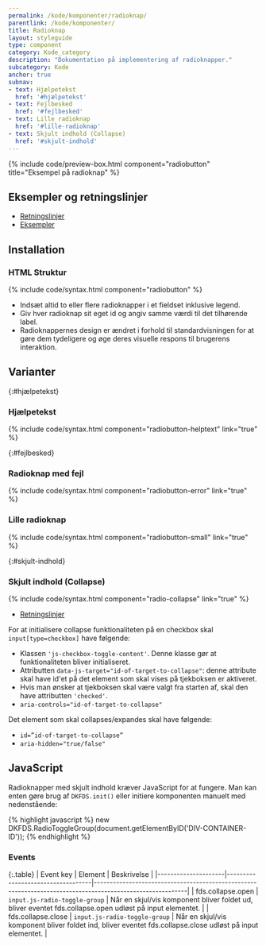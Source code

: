 ```yaml
---
permalink: /kode/komponenter/radioknap/
parentlink: /kode/komponenter/
title: Radioknap
layout: styleguide
type: component
category: Kode_category
description: "Dokumentation på implementering af radioknapper."
subcategory: Kode
anchor: true
subnav:
- text: Hjælpetekst
  href: '#hjælpetekst'
- text: Fejlbesked
  href: '#fejlbesked'
- text: Lille radioknap
  href: '#lille-radioknap'
- text: Skjult indhold (Collapse)
  href: '#skjult-indhold'
---
```


{% include code/preview-box.html component="radiobutton" title="Eksempel på radioknap" %}

## Eksempler og retningslinjer
<ul class="nobullet-list">
    <li><a href="/komponenter/radioknap/#retningslinjer">Retningslinjer</a></li>
    <li><a href="/komponenter/radioknap/">Eksempler</a></li>
</ul>

## Installation

### HTML Struktur

{% include code/syntax.html component="radiobutton" %}

- Indsæt altid to eller flere radioknapper i et fieldset inklusive legend.
- Giv hver radioknap sit eget id og angiv samme værdi til det tilhørende label.
- Radioknappernes design er ændret i forhold til standardvisningen for at gøre dem tydeligere og øge deres visuelle respons til brugerens interaktion.

## Varianter

{:#hjælpetekst}
### Hjælpetekst
{% include code/syntax.html component="radiobutton-helptext" link="true" %}

{:#fejlbesked}
### Radioknap med fejl
{% include code/syntax.html component="radiobutton-error" link="true" %}

### Lille radioknap

{% include code/syntax.html component="radiobutton-small" link="true" %}

{:#skjult-indhold}
### Skjult indhold (Collapse)
{% include code/syntax.html component="radio-collapse" link="true" %}

<ul class="nobullet-list">
    <li><a href="/komponenter/radiobutton/#retningslinjer">Retningslinjer</a></li>
</ul>

For at initialisere collapse funktionaliteten på en checkbox skal `input[type=checkbox]` have følgende:

- Klassen `'js-checkbox-toggle-content'`. Denne klasse gør at funktionaliteten bliver initialiseret. 
- Attributten `data-js-target="id-of-target-to-collapse"`: denne attribute skal have id'et på det element som skal vises på tjekboksen er aktiveret. 
- Hvis man ønsker at tjekboksen skal være valgt fra starten af, skal den have attributten `'checked'`.
- `aria-controls="id-of-target-to-collapse" `

Det element som skal collapses/expandes skal have følgende:

- `id=”id-of-target-to-collapse”`
- `aria-hidden="true/false"`

## JavaScript
Radioknapper med skjult indhold kræver JavaScript for at fungere. Man kan enten gøre brug af `DKFDS.init()` eller initiere komponenten manuelt med nedenstående:

{% highlight javascript %}
new DKFDS.RadioToggleGroup(document.getElementByID('DIV-CONTAINER-ID'));
{% endhighlight %}

### Events

{:.table}
| Event key           | Element                           | Beskrivelse                                                                                               |
|---------------------|-----------------------------------|-----------------------------------------------------------------------------------------------------------|
| fds.collapse.open  | `input.js-radio-toggle-group` | Når en skjul/vis komponent bliver foldet ud, bliver eventet fds.collapse.open udløst på input elementet.       |
| fds.collapse.close | `input.js-radio-toggle-group` | Når en skjul/vis komponent bliver foldet ind, bliver eventet fds.collapse.close udløst på input elementet.     |
